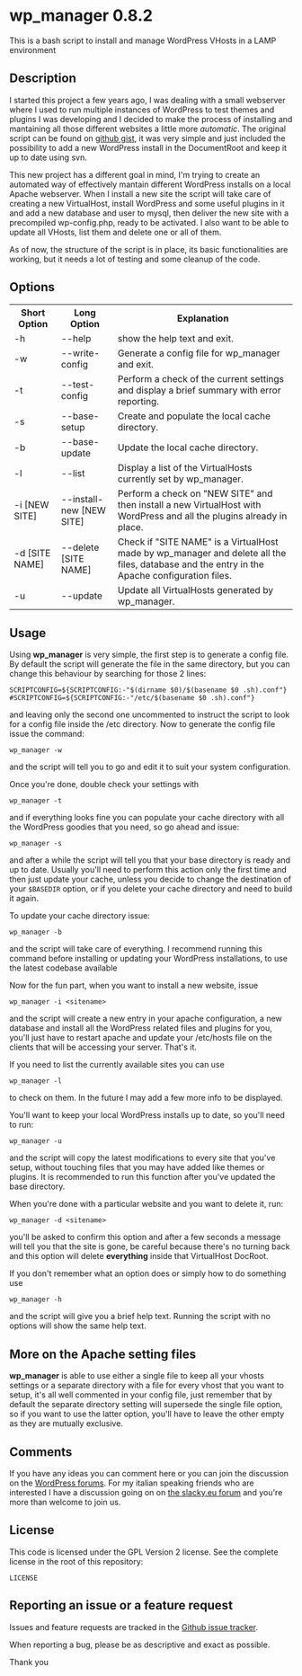 wp_manager 0.8.2
====================================

This is a bash script to install and manage WordPress VHosts in a LAMP environment


Description
-----------

I started this project a few years ago, I was dealing with a small webserver where I used to run multiple instances of WordPress to test themes and plugins I was developing and I decided to make the process of installing and mantaining all those different websites a little more *automatic*.
The original script can be found on [github gist](https://gist.github.com/danixland/5237608), it was very simple and just included the possibility to add a new WordPress install in the DocumentRoot and keep it up to date using svn.

This new project has a different goal in mind, I'm trying to create an automated way of effectively mantain different WordPress installs on a local Apache webserver. When I install a new site the script will take care of creating a new VirtualHost, install WordPress and some useful plugins in it and add a new database and user to mysql, then deliver the new site with a precompiled wp-config.php, ready to be activated.
I also want to be able to update all VHosts, list them and delete one or all of them.

As of now, the structure of the script is in place, its basic functionalities are working, but it needs a lot of testing and some cleanup of the code.

Options
--------

<table>
    <tr>
        <th>Short Option</th>
        <th>Long Option</th>
        <th>Explanation</th>
    </tr>
    <tr>
        <td>-h</td>
        <td>--help</td>
        <td>show the help text and exit.</td>
    </tr>
    <tr>
        <td>-w</td>
        <td>--write-config</td>
        <td>Generate a config file for wp_manager and exit.</td>
    </tr>
    <tr>
        <td>-t</td>
        <td>--test-config</td>
        <td>Perform a check of the current settings and display a brief summary with error reporting.</td>
    </tr>
    <tr>
        <td>-s</td>
        <td>--base-setup</td>
        <td>Create and populate the local cache directory.</td>
    </tr>
    <tr>
        <td>-b</td>
        <td>--base-update</td>
        <td>Update the local cache directory.</td>
    </tr>
    <tr>
        <td>-l</td>
        <td>--list</td>
        <td>Display a list of the VirtualHosts currently set by wp_manager.</td>
    </tr>
    <tr>
        <td>-i [NEW SITE]</td>
        <td>--install-new [NEW SITE]</td>
        <td>Perform a check on "NEW SITE" and then install a new VirtualHost with WordPress and all the plugins already in place.</td>
    </tr>
    <tr>
        <td>-d [SITE NAME]</td>
        <td>--delete [SITE NAME]</td>
        <td>Check if "SITE NAME" is a VirtualHost made by wp_manager and delete all the files, database and the entry in the Apache configuration files.</td>
    </tr>
    <tr>
        <td>-u</td>
        <td>--update</td>
        <td>Update all VirtualHosts generated by wp_manager.</td>
    </tr>
</table>

Usage
-------

Using **wp_manager** is very simple, the first step is to generate a config file. By default the script will generate the file in the same directory, but you can change this behaviour by searching for those 2 lines:

    SCRIPTCONFIG=${SCRIPTCONFIG:-"$(dirname $0)/$(basename $0 .sh).conf"}
    #SCRIPTCONFIG=${SCRIPTCONFIG:-"/etc/$(basename $0 .sh).conf"}

and leaving only the second one uncommented to instruct the script to look for a config file inside the /etc directory.
Now to generate the config file issue the command:

	wp_manager -w

and the script will tell you to go and edit it to suit your system configuration.

Once you're done, double check your settings with

    wp_manager -t

and if everything looks fine you can populate your cache directory with all the WordPress goodies that you need, so go ahead and issue:

    wp_manager -s

and after a while the script will tell you that your base directory is ready and up to date.
Usually you'll need to perform this action only the first time and then just update your cache, unless you decide to change the destination of your `$BASEDIR` option, or if you delete your cache directory and need to build it again.

To update your cache directory issue:

	wp_manager -b

and the script will take care of everything. I recommend running this command before installing or updating your WordPress installations, to use the latest codebase available

Now for the fun part, when you want to install a new website, issue

	wp_manager -i <sitename>

and the script will create a new entry in your apache configuration, a new database and install all the WordPress related files and plugins for you, you'll just have to restart apache and update your /etc/hosts file on the clients that will be accessing your server. That's it.

If you need to list the currently available sites you can use

	wp_manager -l

to check on them. In the future I may add a few more info to be displayed.

You'll want to keep your local WordPress installs up to date, so you'll need to run:

	wp_manager -u

and the script will copy the latest modifications to every site that you've setup, without touching files that you may have added like themes or plugins.
It is recommended to run this function after you've updated the base directory.

When you're done with a particular website and you want to delete it, run:

	wp_manager -d <sitename>

you'll be asked to confirm this option and after a few seconds a message will tell you that the site is gone, be careful because there's no turning back and this option will delete **everything** inside that VirtualHost DocRoot.

If you don't remember what an option does or simply how to do something use

	wp_manager -h

and the script will give you a brief help text. Running the script with no options will show the same help text.

More on the Apache setting files
-------

**wp_manager** is able to use either a single file to keep all your vhosts settings or a separate directory with a file for every vhost that you want to setup, it's all well commented in your config file, just remember that by default the separate directory setting will supersede the single file option, so if you want to use the latter option, you'll have to leave the other empty as they are mutually exclusive.

Comments
-------

If you have any ideas you can comment here or you can join the discussion on the [WordPress forums](https://wordpress.org/support/topic/lamp-automated-wordpress-local-environment-suggestions). For my italian speaking friends who are interested I have a discussion going on on [the slacky.eu forum](http://slacky.eu/forum/viewtopic.php?f=20&t=38699) and you're more than welcome to join us.

License
-------

This code is licensed under the GPL Version 2 license. See the complete license in the root of this repository:

    LICENSE

Reporting an issue or a feature request
---------------------------------------

Issues and feature requests are tracked in the [Github issue tracker](https://github.com/danixland/wp_manager/issues).

When reporting a bug, please be as descriptive and exact as possible.

Thank you
